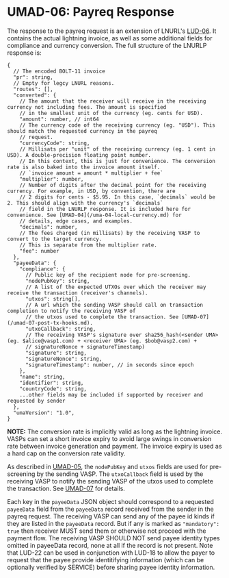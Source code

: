 # UMAD-06: Payreq Response

The response to the payreq request is an extension of LNURL's [LUD-06](https://github.com/lnurl/luds/blob/luds/06.md).
It contains the actual lightning invoice, as well as some additional fields for compliance and currency conversion.
The full structure of the LNURLP response is:

```raw
{
  // The encoded BOLT-11 invoice
  "pr": string,
  // Empty for legcy LNURL reasons.
  "routes": [],
  "converted": {
    // The amount that the receiver will receive in the receiving currency not including fees. The amount is specified
    // in the smallest unit of the currency (eg. cents for USD).
    "amount": number, // int64
    // The currency code of the receiving currency (eg. "USD"). This should match the requested currency in the payreq
    // request.
    "currencyCode": string,
    // Millisats per "unit" of the receiving currency (eg. 1 cent in USD). A double-precision floating point number.
    // In this context, this is just for convenience. The conversion rate is also baked into the invoice amount itself.
    // `invoice amount = amount * multiplier + fee`
    "multiplier": number,
    // Number of digits after the decimal point for the receiving currency. For example, in USD, by convention, there are
    // 2 digits for cents - $5.95. In this case, `decimals` would be 2. This should align with the currency's `decimals`
    // field in the LNURLP response. It is included here for convenience. See [UMAD-04](/uma-04-local-currency.md) for
    // details, edge cases, and examples.
    "decimals": number,
    // The fees charged (in millisats) by the receiving VASP to convert to the target currency.
    // This is separate from the multiplier rate.
    "fee": number
  },
  "payeeData": {
    "compliance": {
      // Public key of the recipient node for pre-screening.
      "nodePubKey": string,
      // A list of the expected UTXOs over which the receiver may receive the transaction (receiver's channels).
      "utxos": string[],
      // A url which the sending VASP should call on transaction completion to notify the receiving VASP of
      // the utxos used to complete the transaction. See [UMAD-07](/umad-07-post-tx-hooks.md).
      "utxoCallback": string,
      // The receiving VASP's signature over sha256_hash(<sender UMA> (eg. $alice@vasp1.com) + <receiver UMA> (eg. $bob@vasp2.com) +
      // signatureNonce + signatureTimestamp)
      "signature": string,
      "signatureNonce": string,
      "signatureTimestamp": number, // in seconds since epoch
    },
    "name": string,
    "identifier": string,
    "countryCode": string,
    ...other fields may be included if supported by receiver and requested by sender
  },
  "umaVersion": "1.0",
}
```

**NOTE:** The conversion rate is implicitly valid as long as the lightning invoice. VASPs can set a short invoice
expiry to avoid large swings in conversion rate between invoice generation and payment. The invoice expiry is used as
a hard cap on the conversion rate validity.

As described in [UMAD-05](/umad-05-payreq-request.md), the `nodePubKey` and `utxos` fields are used for pre-screening
by the sending VASP. The `utxoCallback` field is used by the receiving VASP to notify the sending VASP of the utxos
used to complete the transaction. See [UMAD-07](/umad-07-post-tx-hooks.md) for details.

Each key in the `payeeData` JSON object should correspond to a requested `payeeData` field from the `payeeData` record
received from the sender in the payreq request. The receiving VASP can send any of the payee id kinds if they are listed
in the `payeeData` record. But if any is marked as `"mandatory": true` then receiver MUST send them or otherwise
not proceed with the payment flow. The receiving VASP SHOULD NOT send payee identity types omitted in payeeData record,
none at all if the record is not present. Note that LUD-22 can be used in conjunction with LUD-18 to allow the payer to
request that the payee provide identitifying information (which can be optionally verified by SERVICE) before sharing
payee identity information.
